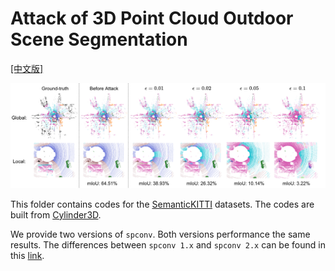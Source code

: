 # Attack of 3D Point Cloud Outdoor Scene Segmentation

[[中文版]](README_zh.md)

<p float="left">
    <img src="../../img/kitti.png" width="800"/>
</p>

This folder contains codes for the [SemanticKITTI](http://www.semantic-kitti.org/) datasets. The codes are built from [Cylinder3D](https://github.com/xinge008/Cylinder3D).

We provide two versions of `spconv`. Both versions performance the same results. The differences between `spconv 1.x` and `spconv 2.x` can be found in this [link](https://github.com/xinge008/Cylinder3D/issues/107#issuecomment-1592291831).